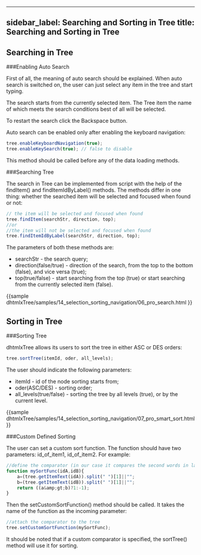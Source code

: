  ---
sidebar_label: Searching and Sorting in Tree 
title: Searching and Sorting in Tree 
---          

Searching in Tree  
----------------------

###Enabling Auto Search 

First of all, the meaning of auto search should be explained. When auto search is switched on, the user can just select any item in the tree and start typing.

The search starts from the currently selected item.
The Tree item the name of which meets the search conditions best of all will be selected. 

To restart the search click the Backspace button.

Auto search can be enabled only after enabling the keyboard navigation:

~~~js
tree.enableKeyboardNavigation(true);
tree.enableKeySearch(true); // false to disable  
~~~

This method should be called before any of the data loading methods.



###Searching Tree 

The search in Tree can be implemented from script with the help of the findItem() and findItemIdByLabel() methods. 
The methods differ in one thing: whether the searched item will be selected and focused when found or not:

~~~js  
// the item will be selected and focused when found
tree.findItem(searchStr, direction, top); 
//or
//the item will not be selected and focused when found 
tree.findItemIdByLabel(searchStr, direction, top); 
~~~

The parameters of both these methods are:

-  searchStr - the search query;
-  direction(false/true) - direction of the search, from the top to the bottom (false), and vice versa (true);
-  top(true/false) - start searching from the top (true) or start searching from the currently selected item (false).

{{sample
dhtmlxTree/samples/14_selection_sorting_navigation/06_pro_search.html
}}

Sorting in Tree  
-------------------

###Sorting Tree 

dhtmlxTree allows its users to sort the tree in either ASC or DES orders:

~~~js
tree.sortTree(itemId, oder, all_levels);  
~~~

The user should indicate the following parameters:

-  itemId - id of the node sorting starts from;
-  oder(ASC/DES) - sorting order;
-  all_levels(true/false) - sorting the tree by all levels (true), or by the current level.

{{sample
dhtmlxTree/samples/14_selection_sorting_navigation/07_pro_smart_sort.html
}}

###Custom Defined Sorting 

The user can set a custom sort function. The function should have two parameters: id_of_item1, id_of_item2. For example:

~~~js
//define the comparator (in our case it compares the second words in labels)
function mySortFunc(idA,idB){
	a=(tree.getItemText(idA)).split(" ")[1]||"";
	b=(tree.getItemText(idB)).split(" ")[1]||"";
    return ((a&amp;gt;b)?1:-1);
}  
~~~

Then the setCustomSortFunction() method should be called. It takes the name of the function as the incoming parameter:

~~~js
//attach the comparator to the tree
tree.setCustomSortFunction(mySortFunc); 
~~~

It should be noted that if a custom comparator is specified, the sortTree() method will use it for sorting.
